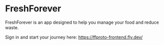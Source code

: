 # FreshForever

FreshForever is an app designed to help you manage your food and reduce waste.

Sign in and start your journey here: https://ffproto-frontend.fly.dev/

